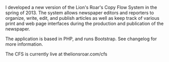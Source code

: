 I developed a new version of the Lion's Roar's Copy Flow System in the spring of 2013. The system allows newspaper editors and reporters to organize, write, edit, and publish articles as well as keep track of various print and web page interfaces during the production and publication of the newspaper.

The application is based in PHP, and runs Bootstrap. See changelog for more information.

The CFS is currently live at thelionsroar.com/cfs


